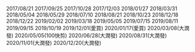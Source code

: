 2017/08/21
2017/09/25
2017/10/28
2017/12/03
2018/01/27
2018/03/31
2018/05/04
2018/05/29
2018/07/10
2018/08/21
2018/10/23
2018/12/18
2018/12/22
2019/02/02
2019/03/18
2019/05/05
2019/07/15
2019/08/11
2019/09/15
2019/10/19
2019/12/01(愛買)
2020/01/17(愛買)
2020/03/08(大潤發)
2020/05/05(100快剪)
2020/06/28(大潤發)
2020/08/31(大潤發)
2020/11/01(大潤發)
2020/12/20(大潤發)